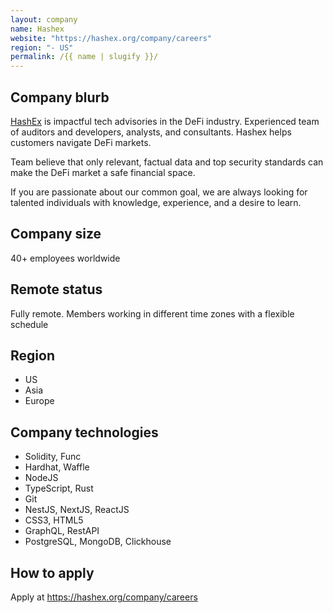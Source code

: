 ```yaml
---
layout: company
name: Hashex
website: "https://hashex.org/company/careers"
region: "- US"
permalink: /{{ name | slugify }}/
---
```


## Company blurb

[HashEx](https://hashex.org/company/about-us) is impactful tech advisories in the DeFi industry. Experienced team of auditors and developers, analysts, and consultants. Hashex helps customers navigate DeFi markets.

Team believe that only relevant, factual data and top security standards can make the DeFi market a safe financial space.

If you are passionate about our common goal, we are always looking for talented individuals with knowledge, experience, and a desire to learn.

## Company size

40+ employees worldwide

## Remote status

Fully remote.
Members working in different time zones with a flexible schedule

## Region

- US
- Asia
- Europe

## Company technologies

- Solidity, Func
- Hardhat, Waffle
- NodeJS
- TypeScript, Rust
- Git
- NestJS, NextJS, ReactJS
- CSS3, HTML5
- GraphQL, RestAPI
- PostgreSQL, MongoDB, Clickhouse

## How to apply

Apply at https://hashex.org/company/careers
